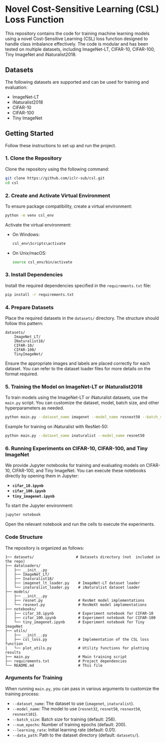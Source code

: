 # Novel Cost-Sensitive Learning (CSL) Loss Function

This repository contains the code for training machine learning models using a novel Cost-Sensitive Learning (CSL) loss function designed to handle class imbalance effectively. The code is modular and has been tested on multiple datasets, including ImageNet-LT, CIFAR-10, CIFAR-100, Tiny ImageNet and iNaturalist2018.

## Datasets
The following datasets are supported and can be used for training and evaluation:
- ImageNet-LT
- iNaturalist2018
- CIFAR-10
- CIFAR-100
- Tiny ImageNet

## Getting Started

Follow these instructions to set up and run the project.

### 1. Clone the Repository

Clone the repository using the following command:

```bash
git clone https://github.com/iclr-sub/csl.git
cd csl
```

### 2. Create and Activate Virtual Environment

To ensure package compatibility, create a virtual environment:

```bash
python -m venv csl_env
```

Activate the virtual environment:

- On Windows:
    ```bash
    csl_env\Scripts\activate
    ```
- On Unix/macOS:
    ```bash
    source csl_env/bin/activate
    ```

### 3. Install Dependencies

Install the required dependencies specified in the `requirements.txt` file:

```bash
pip install -r requirements.txt
```

### 4. Prepare Datasets

Place the required datasets in the `datasets/` directory. The structure should follow this pattern:

```
datasets/
    ImageNet_LT/
    INaturalist18/
    CIFAR-10/
    CIFAR-100/
    TinyImageNet/
```

Ensure the appropriate images and labels are placed correctly for each dataset. You can refer to the dataset loader files for more details on the format required.

### 5. Training the Model on ImageNet-LT or iNaturalist2018

To train models using the ImageNet-LT or iNaturalist datasets, use the `main.py` script. You can customize the dataset, model, batch size, and other hyperparameters as needed.

```bash
python main.py --dataset_name imagenet --model_name resnext50 --batch_size 128
```

Example for training on iNaturalist with ResNet-50:

```bash
python main.py --dataset_name inaturalist --model_name resnet50
```

### 6. Running Experiments on CIFAR-10, CIFAR-100, and Tiny ImageNet

We provide Jupyter notebooks for training and evaluating models on CIFAR-10, CIFAR-100, and Tiny ImageNet. You can execute these notebooks directly by opening them in Jupyter:

- **`cifar_10.ipynb`**
- **`cifar_100.ipynb`**
- **`tiny_imagenet.ipynb`**

To start the Jupyter environment:

```bash
jupyter notebook
```

Open the relevant notebook and run the cells to execute the experiments.

### Code Structure

The repository is organized as follows:

```
├── datasets/                   # Datasets directory (not  included in the repo)
├── dataloaders/
│   ├── __init__.py
│   ├── ImageNet_LT/
│   ├── Inaturalist18/
│   ├── imagenet_lt_loader.py    # ImageNet-LT dataset loader
│   └── inaturalist_loader.py    # iNaturalist dataset loader
├── models/
│   ├── __init__.py
│   ├── resnet.py                # ResNet model implementations
│   └── resnext.py               # ResNeXt model implementations
├── notebooks/
│   ├── cifar_10.ipynb           # Experiment notebook for CIFAR-10
│   ├── cifar_100.ipynb          # Experiment notebook for CIFAR-100
│   └── tiny_imagenet.ipynb      # Experiment notebook for Tiny ImageNet
├── utils/
│   ├── __init__.py
│   ├── csl_loss.py              # Implementation of the CSL loss function
│   └── plot_utils.py            # Utility functions for plotting results
├── main.py                      # Main training script
├── requirements.txt             # Project dependencies
└── README.md                    # This file
```

### Arguments for Training

When running `main.py`, you can pass in various arguments to customize the training process:

- `--dataset_name`: The dataset to use (`imagenet`, `inaturalist`).
- `--model_name`: The model to use (`resnet32`, `resnet50`, `resnext50`, `resnext101`).
- `--batch_size`: Batch size for training (default: 256).
- `--num_epochs`: Number of training epochs (default: 200).
- `--learning_rate`: Initial learning rate (default: 0.01).
- `--data_path`: Path to the dataset directory (default: `datasets/`).
